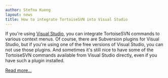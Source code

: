 ```yaml
---
author: Stefna Kueng
layout: news
title: How to integrate TortoiseSVN into Visual Studio
---
```


If you're using [Visual Studio](https://msdn.microsoft.com/en-us/vstudio/aa718325.aspx),
you can integrate TortoiseSVN commands to various context menus.
Of course, there are Subversion plugins for Visual Studio,
but if you're using one of the free versions of Visual Studio, you can not use those plugins.
And sometimes it's still nice to have some of the TortoiseSVN commands available from
Visual Studio directly, even if you have such a plugin installed.

[Read more...](/visualstudio.html)
